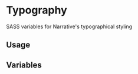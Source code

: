 # Typography

SASS variables for Narrative's typographical styling 

## Usage

## Variables

<TypographyList></TypographyList>